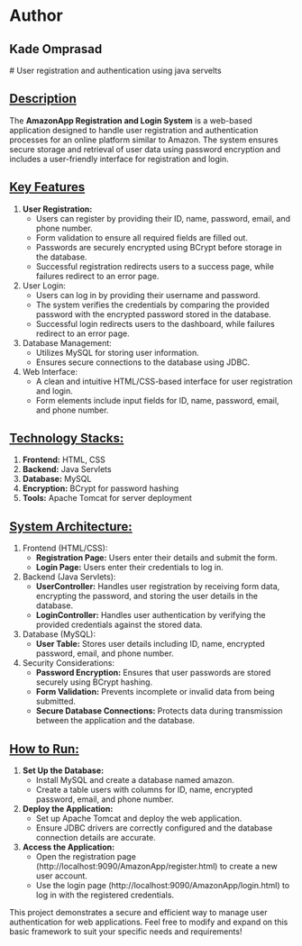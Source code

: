 <h1>Author</h1>
<h2>Kade Omprasad</h2>
# User registration and authentication using java servelts
<u><h2>Description</h2></u>
The <b>AmazonApp Registration and Login System</b> is a web-based application designed to handle user registration and authentication processes for an online platform similar to Amazon. The system ensures secure storage and retrieval of user data using password encryption and includes a user-friendly interface for registration and login.

<u><h2>Key Features</h2></u>
<ol>
<li><b>User Registration:</b>
<ul>
<li>Users can register by providing their ID, name, password, email, and phone number.</li>

<li>Form validation to ensure all required fields are filled out.</li>

<li>Passwords are securely encrypted using BCrypt before storage in the database.</li>

<li>Successful registration redirects users to a success page, while failures redirect to an error page.</li></ul></li>

<li>User Login:

<ul><li>Users can log in by providing their username and password.</li>

<li>The system verifies the credentials by comparing the provided password with the encrypted password stored in the database.</li>

<li>Successful login redirects users to the dashboard, while failures redirect to an error page.
</li></ul></li>

<li>Database Management:

<ul><li>Utilizes MySQL for storing user information.</li>

<li>Ensures secure connections to the database using JDBC.
</li></ul></li>

<li>Web Interface:

<ul><li>A clean and intuitive HTML/CSS-based interface for user registration and login.</li>

<li>Form elements include input fields for ID, name, password, email, and phone number.
</li></ul></li>
</ol>

<u><h2>Technology Stacks:</h2></u>
<ol>
<li><b>Frontend:</b> HTML, CSS</li>

<li><b>Backend:</b> Java Servlets</li>

<li><b>Database:</b> MySQL</li>

<li><b>Encryption:</b> BCrypt for password hashing</li>

<li><b>Tools:</b> Apache Tomcat for server deployment</li>
</ol>
<u><h2>System Architecture:</h2></u>
<ol>
<li>
Frontend (HTML/CSS):
<ul>
<li><b>Registration Page:</b> Users enter their details and submit the form.</li>

<li><b>Login Page:</b> Users enter their credentials to log in.</li>
</ul>
</li>
<li>
Backend (Java Servlets):
<ul>
<li><b>UserController:</b> Handles user registration by receiving form data, encrypting the password, and storing the user details in the database.</li>
<li><b>LoginController:</b> Handles user authentication by verifying the provided credentials against the stored data.</li>
</ul>
</li>
<li>
Database (MySQL):
<ul><li>
<b>User Table:</b> Stores user details including ID, name, encrypted password, email, and phone number.
</li></ul>
</li>
<li>
Security Considerations:
<ul>
<li><b>Password Encryption:</b> Ensures that user passwords are stored securely using BCrypt hashing.</li>

<li><b>Form Validation:</b> Prevents incomplete or invalid data from being submitted.</li>

<li><b>Secure Database Connections:</b> Protects data during transmission between the application and the database.</li>
</ul>
</li>
</ol>
<u><h2>How to Run:</h2></u>
<ol>
<li><b>Set Up the Database:</b>
<ul>
<li>Install MySQL and create a database named amazon.</li>

<li>Create a table users with columns for ID, name, encrypted password, email, and phone number.</li>
</ul>
</li>
<li>
<b>Deploy the Application:</b>
<ul>
<li>Set up Apache Tomcat and deploy the web application.</li>

<li>Ensure JDBC drivers are correctly configured and the database connection details are accurate.</li>
</ul>
</li>
<li>
<b>Access the Application:</b>
<ul>
<li>Open the registration page (http://localhost:9090/AmazonApp/register.html) to create a new user account.</li>

<li>Use the login page (http://localhost:9090/AmazonApp/login.html) to log in with the registered credentials.</li>
</ul>
</li>
</ol>
This project demonstrates a secure and efficient way to manage user authentication for web applications. Feel free to modify and expand on this basic framework to suit your specific needs and requirements!
